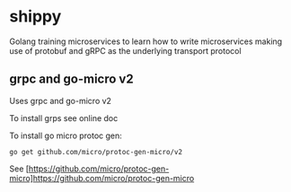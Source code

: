# shippy
Golang training microservices to learn how to write microservices making use of protobuf and gRPC as the underlying transport protocol


## grpc and go-micro v2 
Uses grpc and go-micro v2

To install grps see online doc

To install go micro protoc gen:

`go get github.com/micro/protoc-gen-micro/v2` 

See [https://github.com/micro/protoc-gen-micro]https://github.com/micro/protoc-gen-micro


